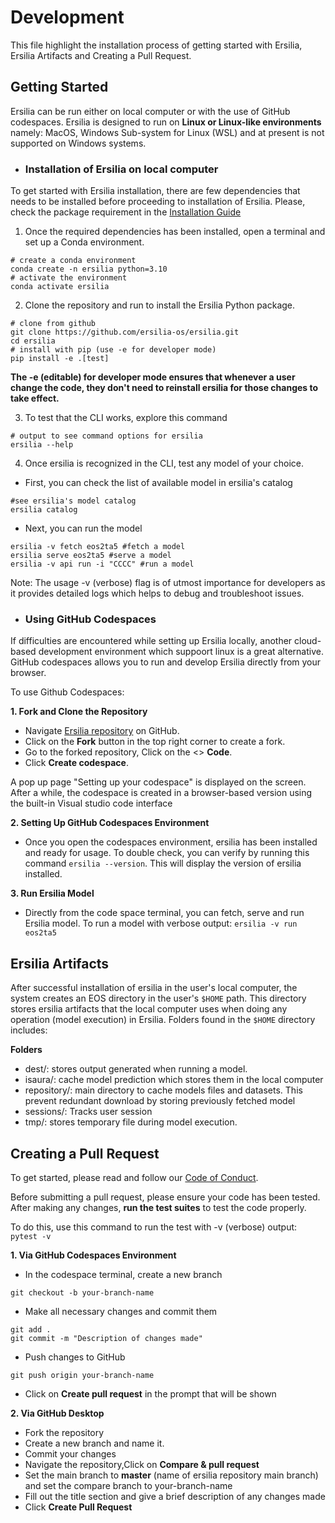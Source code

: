 # Development
This file highlight the installation process of getting started with Ersilia, Ersilia Artifacts and Creating a Pull Request.

## Getting Started
Ersilia can be run either on local computer or with the use of GitHub codespaces. Ersilia is designed to run on **Linux or Linux-like environments** namely: MacOS, Windows Sub-system for Linux (WSL) and at present is not supported on Windows systems.

- ### Installation of Ersilia on local computer
To get started with Ersilia installation, there are few dependencies that needs to be installed before proceeding to installation of Ersilia. Please, check the package requirement in the [Installation Guide](https://ersilia.gitbook.io/ersilia-book/ersilia-model-hub/installation)
1. Once the required dependencies has been installed, open a terminal and set up a Conda environment.

```
# create a conda environment
conda create -n ersilia python=3.10
# activate the environment
conda activate ersilia
```
2. Clone the repository and run to install the Ersilia Python package.
```
# clone from github
git clone https://github.com/ersilia-os/ersilia.git
cd ersilia
# install with pip (use -e for developer mode)
pip install -e .[test]
```
**The -e (editable) for developer mode ensures that whenever a user change the code, they don't need to reinstall ersilia for those changes to take effect.**

3. To test that the CLI works, explore this command
```
# output to see command options for ersilia
ersilia --help
```
4. Once ersilia is recognized in the CLI, test any model of your choice.
- First, you can check the list of available model in ersilia's catalog
```
#see ersilia's model catalog
ersilia catalog
```
- Next, you can run the model
```
ersilia -v fetch eos2ta5 #fetch a model
ersilia serve eos2ta5 #serve a model
ersilia -v api run -i "CCCC" #run a model
```

Note: The usage -v (verbose) flag is of utmost importance for developers as it provides detailed logs which helps to debug and troubleshoot issues.

- ### Using GitHub Codespaces
If difficulties are encountered while setting up Ersilia locally, another cloud-based development environment which suppoort linux is a great alternative.
GitHub codespaces allows you to run and develop Ersilia directly from your browser.

To use Github Codespaces:

 **1. Fork and Clone the Repository**
 
 - Navigate [Ersilia repository](https://github.com/ersilia-os/ersilia) on GitHub.
 - Click on the **Fork** button in the top right corner to create a fork.
 - Go to the forked repository, Click on the <> **Code**.
 - Click **Create codespace**.
   
A pop up page "Setting up your codespace" is displayed on the screen. After a while, the codespace is created in a browser-based version using the built-in Visual studio code interface 

**2. Setting Up GitHub Codespaces Environment**

- Once you open the codespaces environment, ersilia has been installed and ready for usage. To double check, you can verify by running this command `ersilia --version`. This
will display the version of ersilia installed.

**3. Run Ersilia Model**
- Directly from the code space terminal, you can fetch, serve and run Ersilia model.
To run a model with verbose output:
`ersilia -v run eos2ta5`

## Ersilia Artifacts
After successful installation of ersilia in the user's local computer, the system creates an EOS directory in the user's `$HOME` path. This directory stores ersilia artifacts that the local computer uses when doing any operation (model execution) in Ersilia.
Folders found in the `$HOME` directory includes:

**Folders**
- dest/: stores output generated when running a model.
- isaura/: cache model prediction which stores them in the local computer
- repository/: main directory to cache models files and datasets. This prevent redundant download by storing previously fetched model
- sessions/: Tracks user session
- tmp/: stores temporary file during model execution.

## Creating a Pull Request
To get started, please read and follow our [Code of Conduct](https://github.com/ersilia-os/ersilia/blob/master/CODE_OF_CONDUCT.md).

Before submitting a pull request, please ensure your code has been tested. After making any changes, **run the test suites** to test the code properly. 

To do this, use this command to run the test with -v (verbose) output: `pytest -v`

**1. Via GitHub Codespaces Environment**
- In the codespace terminal, create a new branch
```
git checkout -b your-branch-name
```
- Make all necessary changes and commit them
```
git add .
git commit -m "Description of changes made"
```
- Push changes to GitHub
```
git push origin your-branch-name
```
- Click on **Create pull request** in the prompt that will be shown

**2. Via GitHub Desktop**
- Fork the repository
- Create a new branch and name it.
- Commit your changes
- Navigate the repository,Click on **Compare & pull request** 
- Set the main branch to **master** (name of ersilia repository main branch) and set the compare branch to your-branch-name
- Fill out the title section and give a brief description of any changes made
- Click **Create Pull Request**

  



